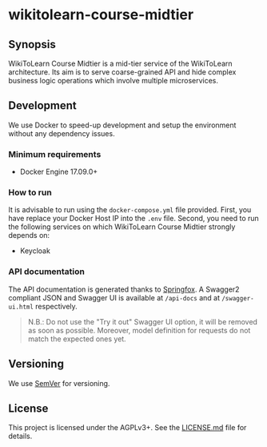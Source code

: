 # wikitolearn-course-midtier

## Synopsis
WikiToLearn Course Midtier is a mid-tier service of the WikiToLearn architecture.
Its aim is to serve coarse-grained API and hide complex business logic operations which involve multiple microservices.


## Development
We use Docker to speed-up development and setup the environment without any dependency issues.

### Minimum requirements
- Docker Engine 17.09.0+

### How to run
It is advisable to run using the `docker-compose.yml` file provided.
First, you have replace your Docker Host IP into the `.env` file.
Second, you need to run the following services on which WikiToLearn Course Midtier strongly depends on:
- Keycloak

### API documentation
The API documentation is generated thanks to [Springfox](https://springfox.github.io/springfox/).
A Swagger2 compliant JSON and Swagger UI is available at `/api-docs` and at `/swagger-ui.html` respectively.

> N.B.: Do not use the "Try it out" Swagger UI option, it will be removed as soon as possible.
> Moreover, model definition for requests do not match the expected ones yet.

## Versioning
We use [SemVer](http://semver.org/) for versioning.

## License
This project is licensed under the AGPLv3+. See the [LICENSE.md](LICENSE.md) file for details.
